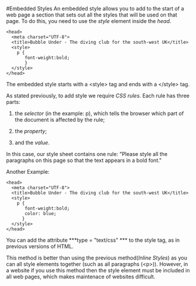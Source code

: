
#Embedded Styles
An embedded style allows you to add to the start of a web page a section that sets out all the styles that will be used on that page.
To do this, you need to use the *style* element inside the *head*.
~~~
<head>
  <meta charset="UTF-8">
  <title>Bubble Under - The diving club for the south-west UK</title>
  <style>
    p {
       font-weight:bold;
       }
  </style>
</head>
~~~
The embedded style starts with a &lt;style&gt; tag and ends
with a &lt;/style&gt; tag.

As stated previously, to add style we require <em>CSS rules</em>. Each rule has three parts:

1. the <em>selector</em> (in the example: p), which
tells the browser which part of the document is affected by the rule;

2. the <em>property</em>;

3. and the <em>value</em>.

In this case, our style sheet contains one rule: "Please style all the paragraphs on this page so that
the text appears in a bold font."

Another Example:
~~~
<head>
  <meta charset="UTF-8">
  <title>Bubble Under - The diving club for the south-west UK</title>
  <style>
    p {
       font-weight:bold;
       color: blue;
      }
  </style>
</head>
~~~

You can add the attribute ***type = &quot;text/css&quot; *** to the style tag, as in previous versions of HTML.

This method is better than using the previous method(*Inline Styles*) as you can all style elements together (such as all paragraphs (&lt;p&gt;)). However, in a website if you use this method then the style element
must be included in all web pages, which makes maintenace of websites difficult.

